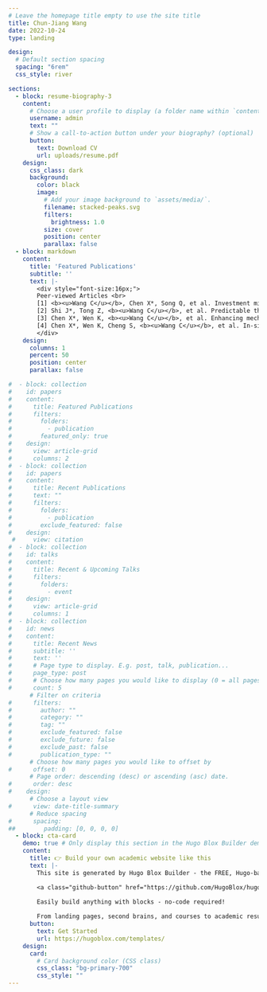 ```yaml
---
# Leave the homepage title empty to use the site title
title: Chun-Jiang Wang
date: 2022-10-24
type: landing

design:
  # Default section spacing
  spacing: "6rem"
  css_style: river

sections:
  - block: resume-biography-3
    content:
      # Choose a user profile to display (a folder name within `content/authors/`)
      username: admin
      text: ""
      # Show a call-to-action button under your biography? (optional)
      button:
        text: Download CV
        url: uploads/resume.pdf
    design:
      css_class: dark
      background:
        color: black
        image:
          # Add your image background to `assets/media/`.
          filename: stacked-peaks.svg
          filters:
            brightness: 1.0
          size: cover
          position: center
          parallax: false         
  - block: markdown
    content:
      title: 'Featured Publications'
      subtitle: ''
      text: |-
        <div style="font-size:16px;">
        Peer-viewed Articles <br>
        [1]	<b><u>Wang C</u></b>, Chen X*, Song Q, et al. Investment micro–casting 3D printed multi–metamaterial for programmable multimodal biomimetic electronics. <b><i>Device</i></b> (CellPress). 3, 100658 (2025).<br>
        [2]	Shi J*, Tong Z, <b><u>Wang C</u></b>, et al. Predictable thermoelectric performance of directly synthesized Bi0.5Sb1.5Te3 using laser powder bed fusion additive manufacturing. <b><i>Ceram. Int.</i></b> 50, 2, 2921-2930 (2024).<br>
        [3]	Chen X*, Wen K, <b><u>Wang C</u></b>, et al. Enhancing mechanical strength of carbon fiber-epoxy interface through electro-wetting of fiber surface. <b><i>Compos. Part B Eng.</i></b> 234, 109751 (2022).<br>
        [4]	Chen X*, Wen K, Cheng S, <b><u>Wang C</u></b>, et al. In-situ damage self-monitoring of fiber-reinforced composite by integrating self-powered ZnO nanowires decorated carbon fabric. <b><i>Compos. Part B Eng.</i></b> 248, 110368 (2023).<br>  <style>#section-markdown .max-w-prose{max-width:85%}</style>
        </div>
    design:
      columns: 1
      percent: 50
      position: center
      parallax: false

#  - block: collection
#    id: papers
#    content:
#      title: Featured Publications
#      filters:
#        folders:
#          - publication
#        featured_only: true
#    design:
#      view: article-grid
#      columns: 2
#  - block: collection
#    id: papers
#    content:
#      title: Recent Publications
#      text: ""
#      filters:
#        folders:
#          - publication
#        exclude_featured: false
#    design:
 #     view: citation
#  - block: collection
#    id: talks
#    content:
#      title: Recent & Upcoming Talks
#      filters:
#        folders:
#          - event
#    design:
#      view: article-grid
#      columns: 1
#  - block: collection
#    id: news
#    content:
#      title: Recent News
#      subtitle: ''
#      text: ''
#      # Page type to display. E.g. post, talk, publication...
#      page_type: post
#      # Choose how many pages you would like to display (0 = all pages)
#      count: 5
      # Filter on criteria
#      filters:
#        author: ""
#        category: ""
#        tag: ""
#        exclude_featured: false
#        exclude_future: false
#        exclude_past: false
#        publication_type: ""
      # Choose how many pages you would like to offset by
#      offset: 0
      # Page order: descending (desc) or ascending (asc) date.
#      order: desc
#    design:
      # Choose a layout view
#      view: date-title-summary
      # Reduce spacing
#      spacing:
##        padding: [0, 0, 0, 0]
  - block: cta-card
    demo: true # Only display this section in the Hugo Blox Builder demo site
    content:
      title: 👉 Build your own academic website like this
      text: |-
        This site is generated by Hugo Blox Builder - the FREE, Hugo-based open source website builder trusted by 250,000+ academics like you.

        <a class="github-button" href="https://github.com/HugoBlox/hugo-blox-builder" data-color-scheme="no-preference: light; light: light; dark: dark;" data-icon="octicon-star" data-size="large" data-show-count="true" aria-label="Star HugoBlox/hugo-blox-builder on GitHub">Star</a>

        Easily build anything with blocks - no-code required!
        
        From landing pages, second brains, and courses to academic resumés, conferences, and tech blogs.
      button:
        text: Get Started
        url: https://hugoblox.com/templates/
    design:
      card:
        # Card background color (CSS class)
        css_class: "bg-primary-700"
        css_style: ""
---
```


